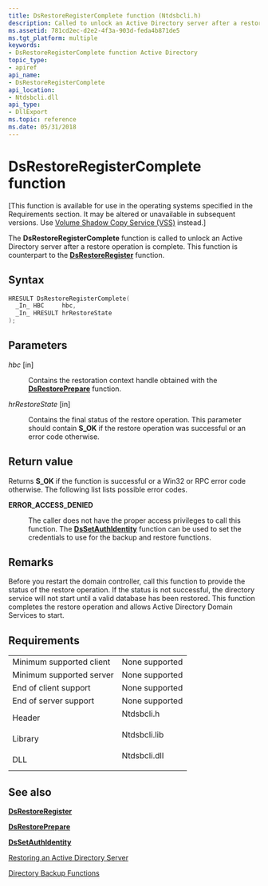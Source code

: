 ```yaml
---
title: DsRestoreRegisterComplete function (Ntdsbcli.h)
description: Called to unlock an Active Directory server after a restore operation is complete.
ms.assetid: 781cd2ec-d2e2-4f3a-903d-feda4b871de5
ms.tgt_platform: multiple
keywords:
- DsRestoreRegisterComplete function Active Directory
topic_type:
- apiref
api_name:
- DsRestoreRegisterComplete
api_location:
- Ntdsbcli.dll
api_type:
- DllExport
ms.topic: reference
ms.date: 05/31/2018
---
```


# DsRestoreRegisterComplete function

\[This function is available for use in the operating systems specified in the Requirements section. It may be altered or unavailable in subsequent versions. Use [Volume Shadow Copy Service (VSS)](https://msdn2.microsoft.com/library/aa384649.aspx) instead.\]

The **DsRestoreRegisterComplete** function is called to unlock an Active Directory server after a restore operation is complete. This function is counterpart to the [**DsRestoreRegister**](dsrestoreregister.md) function.

## Syntax


```C++
HRESULT DsRestoreRegisterComplete(
  _In_ HBC     hbc,
  _In_ HRESULT hrRestoreState
);
```



## Parameters

<dl> <dt>

*hbc* \[in\]
</dt> <dd>

Contains the restoration context handle obtained with the [**DsRestorePrepare**](dsrestoreprepare.md) function.

</dd> <dt>

*hrRestoreState* \[in\]
</dt> <dd>

Contains the final status of the restore operation. This parameter should contain **S\_OK** if the restore operation was successful or an error code otherwise.

</dd> </dl>

## Return value

Returns **S\_OK** if the function is successful or a Win32 or RPC error code otherwise. The following list lists possible error codes.

<dl> <dt>

**ERROR\_ACCESS\_DENIED**
</dt> <dd>

The caller does not have the proper access privileges to call this function. The [**DsSetAuthIdentity**](dssetauthidentity.md) function can be used to set the credentials to use for the backup and restore functions.

</dd> </dl>

## Remarks

Before you restart the domain controller, call this function to provide the status of the restore operation. If the status is not successful, the directory service will not start until a valid database has been restored. This function completes the restore operation and allows Active Directory Domain Services to start.

## Requirements



|                                     |                                                                                         |
|-------------------------------------|-----------------------------------------------------------------------------------------|
| Minimum supported client<br/> | None supported<br/>                                                               |
| Minimum supported server<br/> | None supported<br/>                                                               |
| End of client support<br/>    | None supported<br/>                                                               |
| End of server support<br/>    | None supported<br/>                                                               |
| Header<br/>                   | <dl> <dt>Ntdsbcli.h</dt> </dl>   |
| Library<br/>                  | <dl> <dt>Ntdsbcli.lib</dt> </dl> |
| DLL<br/>                      | <dl> <dt>Ntdsbcli.dll</dt> </dl> |



## See also

<dl> <dt>

[**DsRestoreRegister**](dsrestoreregister.md)
</dt> <dt>

[**DsRestorePrepare**](dsrestoreprepare.md)
</dt> <dt>

[**DsSetAuthIdentity**](dssetauthidentity.md)
</dt> <dt>

[Restoring an Active Directory Server](restoring-an-active-directory-server.md)
</dt> <dt>

[Directory Backup Functions](directory-backup-functions.md)
</dt> </dl>

 

 





